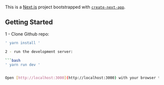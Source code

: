This is a [Next.js](https://nextjs.org) project bootstrapped with [`create-next-app`](https://nextjs.org/docs/app/api-reference/cli/create-next-app).

## Getting Started

1 - Clone Github repo:
```bash
' yarn install '

2 - run the development server:

```bash
' yarn run dev '


Open [http://localhost:3000](http://localhost:3000) with your browser to see the result.


